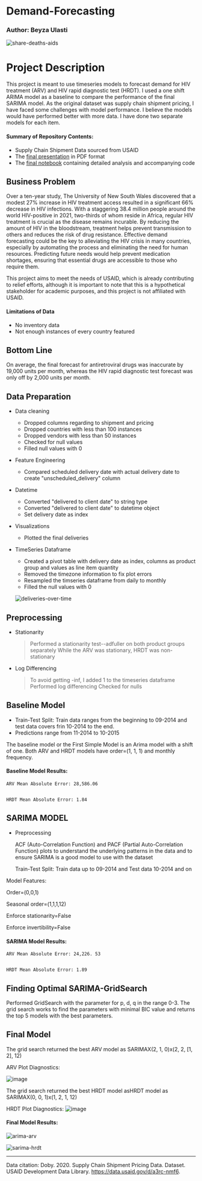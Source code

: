 # Demand-Forecasting
### Author: Beyza Ulasti


![share-deaths-aids](https://user-images.githubusercontent.com/122234730/233189009-f53a641e-b855-4c32-86eb-bfe3e63f0259.png)


# Project Description
This project is meant to use timeseries models to forecast demand for HIV treatment (ARV) and HIV rapid diagnostic test (HRDT). I used a one shift ARIMA model as a baseline to compare the performance of the final SARIMA model. As the original dataset was supply chain shipment pricing, I have faced some challenges with model performance. I believe the models would have performed better with more data. I have done two separate models for each item. 




#### Summary of Repository Contents:
* Supply Chain Shipment Data sourced from USAID
* The [final presentation](Presentation.pdf) in PDF format
* The [final notebook](FinalNotebook.ipynb) containing detailed analysis and accompanying code


## Business Problem
Over a ten-year study, The University of New South Wales discovered that a modest 27% increase in HIV treatment access resulted in a significant 66% decrease in HIV infections. With a staggering 38.4 million people around the world HIV-positive in 2021, two-thirds of whom reside in Africa, regular HIV treatment is crucial as the disease remains incurable. By reducing the amount of HIV in the bloodstream, treatment helps prevent transmission to others and reduces the risk of drug resistance. Effective demand forecasting could be the key to alleviating the HIV crisis in many countries, especially by automating the process and eliminating the need for human resources. Predicting future needs would help prevent medication shortages, ensuring that essential drugs are accessible to those who require them.

This project aims to meet the needs of USAID, which is already contributing to relief efforts, although it is important to note that this is a hypothetical stakeholder for academic purposes, and this project is not affiliated with USAID.


#### Limitations of Data

* No inventory data
* Not enough instances of every country featured


## Bottom Line

On average, the final forecast for antiretroviral drugs was inaccurate by 19,000 units per month, whereas the HIV rapid diagnostic test forecast was only off by 2,000 units per month.


## Data Preparation

* Data cleaning 
    * Dropped columns regarding to shipment and pricing
    * Dropped countries with less than 100 instances
    * Dropped vendors with less than 50 instances
    * Checked for null values
    * Filled null values with 0
* Feature Engineering
    * Compared scheduled delivery date with actual delivery date to create "unscheduled_delivery" column
* Datetime
    * Converted "delivered to client date" to string type
    * Converted "delivered to client date" to datetime object 
    * Set delivery date as index
* Visualizations
    * Plotted the final deliveries

* TimeSeries Dataframe
    * Created a pivot table with delivery date as index, columns as product group and values as line item quantity
    * Removed the timezone information to fix plot errors
    * Resampled the timseries dataframe from daily to monthly
    * Filled the null values with 0
    
    ![deliveries-over-time](https://user-images.githubusercontent.com/122234730/233246784-b62136ed-3777-4ce5-933b-d7ea24ec0071.png)

    
## Preprocessing
 * Stationarity
    > Performed a stationarity test--adfuller on both product groups separately 
    > While the ARV was stationary, HRDT was non-stationary
 * Log Differencing
    > To avoid getting -inf, I added 1 to the timeseries dataframe
    > Performed log differencing
    > Checked for nulls
    

## Baseline Model
  * Train-Test Split: Train data ranges from the beginning to 09-2014 and test data covers frin 10-2014 to the end.
  * Predictions range from 11-2014 to 10-2015
  
  
  
 The baseline model or the First Simple Model is an Arima model with a shift of one. Both ARV and HRDT models have order=(1, 1, 1) and monthly frequency. 
 
 #### Baseline Model Results:
 
    ARV Mean Absolute Error: 28,586.06
    
    
    HRDT Mean Absolute Error: 1.84






## SARIMA MODEL

  * Preprocessing
  
    ACF (Auto-Correlation Function) and PACF (Partial Auto-Correlation Function) plots to understand the underlying patterns in the data and to ensure SARIMA is a good model to use with the dataset 
    
    Train-Test Split: Train data up to 09-2014 and Test data 10-2014 and on
    
Model Features:

   Order=(0,0,1)
   
   Seasonal order=(1,1,1,12)
   
   Enforce stationarity=False
   
   Enforce invertibility=False

 #### SARIMA Model Results:
 
    ARV Mean Absolute Error: 24,226. 53
    
    
    HRDT Mean Absolute Error: 1.89




  
  

## Finding Optimal SARIMA-GridSearch

Performed GridSearch with the parameter for  p, d, q in the range 0-3. The grid search works to find the parameters with minimal BIC value and returns the top 5 models with the best parameters.



## Final Model

The grid search returned the best ARV model as SARIMAX(2, 1, 0)x(2, 2, [1, 2], 12)  

ARV Plot Diagnostics:

![image](https://user-images.githubusercontent.com/122234730/233245294-3c3cfb0d-6428-417c-aede-2383c517b488.png)


The grid search returned the best HRDT model asHRDT model as SARIMAX(0, 0, 1)x(1, 2, 1, 12) 

HRDT Plot Diagnostics:
![image](https://user-images.githubusercontent.com/122234730/233245605-5ecaa23b-b804-4309-96fc-6f3e18acd981.png)



#### Final Model Results:

![arima-arv](https://user-images.githubusercontent.com/122234730/233246636-7e9b2b2f-e644-45c0-9104-9909fa133616.png)



![sarima-hrdt](https://user-images.githubusercontent.com/122234730/233246694-02ac2a26-4b00-4ee7-ad6c-4b37bfa16dd4.png)






--------------
Data citation: Doby. 2020. Supply Chain Shipment Pricing Data. Dataset. USAID Development Data Library. https://data.usaid.gov/d/a3rc-nmf6.
